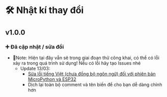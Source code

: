 # 🛠️ Nhật kí thay đổi

## v1.0.0

### ➕ Đã cập nhật / sửa đổi
- 📒Note: Hiện tại đây vẫn sẽ trong giai đoạn thử công khai, có thể có lỗi xảy ra trong quá trình sử dụng! Nếu có lỗi hãy tạo Issues nhé
    - Update 13/03:
        - [Sửa lỗi tiếng Việt (chưa đồng bộ ngôn ngữ) đối với phiên bản MicroPython và ESP32](https://github.com/chezzakowo/DemNguocKiThiArduino/commit/f1709318f3829a1cfcc474e71a28971b3c96838e)
        - Dịch lại toàn bộ comment và tên biến để cho bạn dễ dàng chỉnh hơn
<!-- ### ➖ Đã xóa

-  -->
